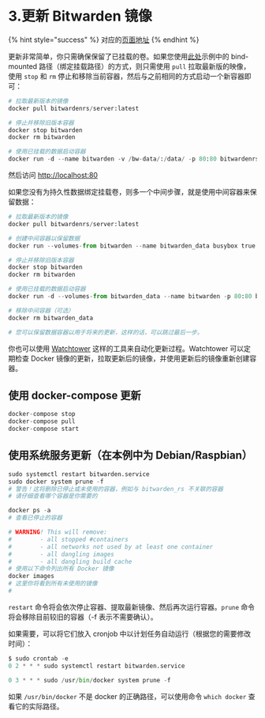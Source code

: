 # 3.更新 Bitwarden 镜像

{% hint style="success" %}
对应的[页面地址](https://github.com/dani-garcia/bitwarden_rs/wiki/Updating-the-bitwarden-image)
{% endhint %}

更新非常简单，你只需确保保留了已挂载的卷。如果您使用[此处](starting-a-container.md)示例中的 bind-mounted 路径（绑定挂载路径）的方式，则只需使用 `pull` 拉取最新版的映像，使用 `stop` 和 `rm` 停止和移除当前容器，然后与之前相同的方式启动一个新容器即可：

```python
# 拉取最新版本的镜像
docker pull bitwardenrs/server:latest

# 停止并移除旧版本容器
docker stop bitwarden
docker rm bitwarden

# 使用已挂载的数据启动容器
docker run -d --name bitwarden -v /bw-data/:/data/ -p 80:80 bitwardenrs/server:latest
```

然后访问 [http://localhost:80](http://localhost/)

如果您没有为持久性数据绑定挂载卷，则多一个中间步骤，就是使用中间容器来保留数据：

```python
# 拉取最新版本的镜像
docker pull bitwardenrs/server:latest

# 创建中间容器以保留数据
docker run --volumes-from bitwarden --name bitwarden_data busybox true

# 停止并移除旧版本容器
docker stop bitwarden
docker rm bitwarden

# 使用已挂载的数据启动容器
docker run -d --volumes-from bitwarden_data --name bitwarden -p 80:80 bitwardenrs/server:latest

# 移除中间容器（可选）
docker rm bitwarden_data

# 您可以保留数据容器以用于将来的更新，这样的话，可以跳过最后一步。
```

你也可以使用 [Watchtower](https://containrrr.dev/watchtower/) 这样的工具来自动化更新过程。Watchtower 可以定期检查 Docker 镜像的更新，拉取更新后的镜像，并使用更新后的镜像重新创建容器。

## 使用 docker-compose 更新 <a id="updating-when-using-docker-compose"></a>

```python
docker-compose stop
docker-compose pull
docker-compose start
```

## 使用系统服务更新（在本例中为 Debian/Raspbian） <a id="updating-when-using-systemd-service-in-this-case-debian-raspbian"></a>

```python
sudo systemctl restart bitwarden.service
sudo docker system prune -f
# 警告！这将删除已停止或未使用的容器，例如与 bitwarden_rs 不关联的容器
# 请仔细查看哪个容器是你需要的

docker ps -a
# 查看已停止的容器

# WARNING! This will remove:
#        - all stopped #containers
#        - all networks not used by at least one container
#        - all dangling images
#        - all dangling build cache
# 使用以下命令列出所有 Docker 镜像
docker images
# 这里你将看到所有未使用的镜像
#
```

`restart` 命令将会依次停止容器、提取最新镜像、然后再次运行容器。`prune` 命令将会移除目前较旧的容器（-f 表示不需要确认）。

如果需要，可以将它们放入 cronjob 中以计划任务自动运行（根据您的需要修改时间）：

```python
$ sudo crontab -e
0 2 * * * sudo systemctl restart bitwarden.service

0 3 * * * sudo /usr/bin/docker system prune -f
```

如果 `/usr/bin/docker` 不是 docker 的正确路径，可以使用命令 `which docker` 查看它的实际路径。

